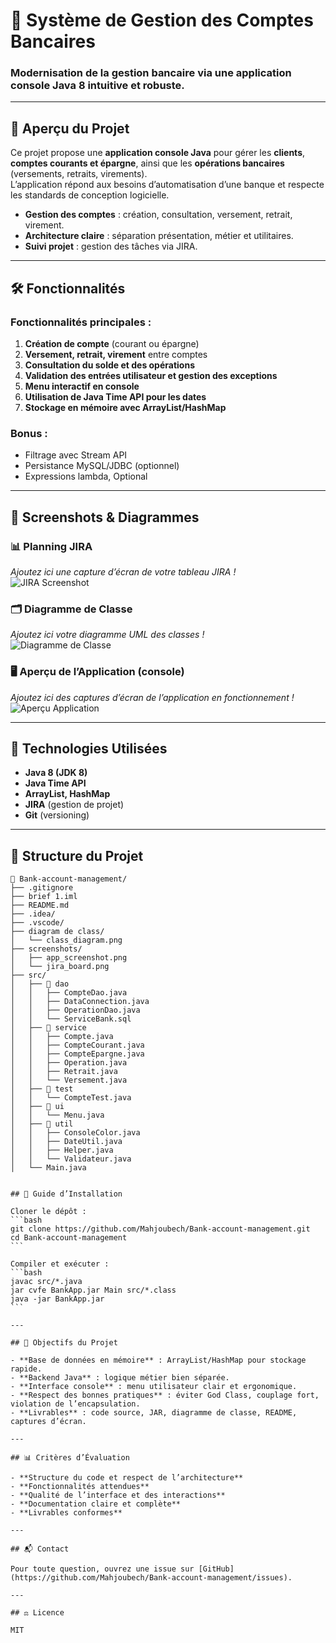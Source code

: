 # 🏦 Système de Gestion des Comptes Bancaires

### Modernisation de la gestion bancaire via une application console Java 8 intuitive et robuste.

---

## 🌟 Aperçu du Projet

Ce projet propose une **application console Java** pour gérer les **clients**, **comptes courants et épargne**, ainsi que les **opérations bancaires** (versements, retraits, virements).  
L’application répond aux besoins d’automatisation d’une banque et respecte les standards de conception logicielle.

- **Gestion des comptes** : création, consultation, versement, retrait, virement.
- **Architecture claire** : séparation présentation, métier et utilitaires.
- **Suivi projet** : gestion des tâches via JIRA.

---

## 🛠️ Fonctionnalités

### Fonctionnalités principales :
1. **Création de compte** (courant ou épargne)
2. **Versement, retrait, virement** entre comptes
3. **Consultation du solde et des opérations**
4. **Validation des entrées utilisateur et gestion des exceptions**
5. **Menu interactif en console**
6. **Utilisation de Java Time API pour les dates**
7. **Stockage en mémoire avec ArrayList/HashMap**

### Bonus :
- Filtrage avec Stream API
- Persistance MySQL/JDBC (optionnel)
- Expressions lambda, Optional

---

## 📸 Screenshots & Diagrammes

### 📊 Planning JIRA
*Ajoutez ici une capture d’écran de votre tableau JIRA !*  
![JIRA Screenshot](docs/jira.png)

### 🗂️ Diagramme de Classe
*Ajoutez ici votre diagramme UML des classes !*  
![Diagramme de Classe](docs/diagramClass.png)

### 🖥️ Aperçu de l’Application (console)
*Ajoutez ici des captures d’écran de l’application en fonctionnement !*  
![Aperçu Application](docs/Menu.png)

---

## 🚀 Technologies Utilisées

- **Java 8 (JDK 8)**
- **Java Time API**
- **ArrayList, HashMap**
- **JIRA** (gestion de projet)
- **Git** (versioning)

---
## 📂 Structure du Projet

```plaintext
📁 Bank-account-management/
├── .gitignore
├── brief 1.iml
├── README.md
├── .idea/
├── .vscode/
├── diagram de class/
│   └── class_diagram.png
├── screenshots/
│   ├── app_screenshot.png
│   └── jira_board.png
├── src/
│   ├── 📁 dao
│   │   ├── CompteDao.java
│   │   ├── DataConnection.java
│   │   ├── OperationDao.java
│   │   └── ServiceBank.sql
│   ├── 📁 service
│   │   ├── Compte.java
│   │   ├── CompteCourant.java
│   │   ├── CompteEpargne.java
│   │   ├── Operation.java
│   │   ├── Retrait.java
│   │   └── Versement.java
│   ├── 📁 test
│   │   └── CompteTest.java
│   ├── 📁 ui
│   │   └── Menu.java
│   ├── 📁 util
│   │   ├── ConsoleColor.java
│   │   ├── DateUtil.java
│   │   ├── Helper.java
│   │   └── Validateur.java
│   └── Main.java
```
````

## 📝 Guide d’Installation

Cloner le dépôt :
```bash
git clone https://github.com/Mahjoubech/Bank-account-management.git
cd Bank-account-management
```

Compiler et exécuter :
```bash
javac src/*.java
jar cvfe BankApp.jar Main src/*.class
java -jar BankApp.jar
```

---

## 🎯 Objectifs du Projet

- **Base de données en mémoire** : ArrayList/HashMap pour stockage rapide.
- **Backend Java** : logique métier bien séparée.
- **Interface console** : menu utilisateur clair et ergonomique.
- **Respect des bonnes pratiques** : éviter God Class, couplage fort, violation de l’encapsulation.
- **Livrables** : code source, JAR, diagramme de classe, README, captures d’écran.

---

## 📊 Critères d’Évaluation

- **Structure du code et respect de l’architecture**
- **Fonctionnalités attendues**
- **Qualité de l’interface et des interactions**
- **Documentation claire et complète**
- **Livrables conformes**

---

## 📬 Contact

Pour toute question, ouvrez une issue sur [GitHub](https://github.com/Mahjoubech/Bank-account-management/issues).

---

## ⚖️ Licence

MIT
